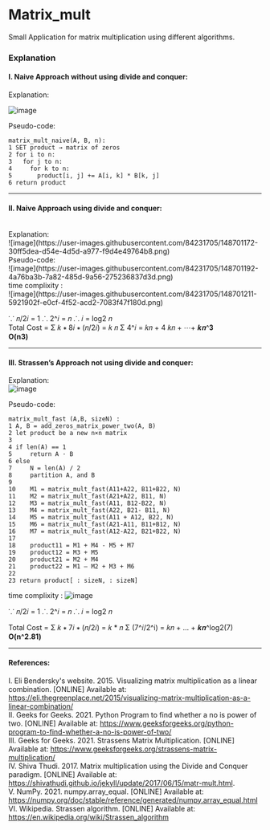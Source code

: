 # Matrix_mult
Small Application for matrix multiplication using different algorithms.

### Explanation 
#### I. Naive Approach without using divide and conquer:

Explanation:  <br>

![image](https://user-images.githubusercontent.com/84231705/148701108-ced52c10-ff77-4005-b92c-f2b4801c412c.png)

Pseudo-code:
```
matrix_mult_naive(A, B, n):
1 SET product → matrix of zeros
2 for i to n:
3   for j to n:
4     for k to n:
5       product[i, j] += A[i, k] * B[k, j]
6 return product
```

<hr>

#### II. Naive Approach using divide and conquer:
<br>
Explanation:
<br>
![image](https://user-images.githubusercontent.com/84231705/148701172-30ff5dea-d54e-4d5d-a977-f9d4e49764b8.png)
<br>
Pseudo-code:
<br>
![image](https://user-images.githubusercontent.com/84231705/148701192-4a76ba3b-7a82-485d-9a56-275236837d3d.png)
<br>
time complixity :
<br>
![image](https://user-images.githubusercontent.com/84231705/148701211-5921902f-e0cf-4f52-acd2-7083f47f180d.png)


⸪ 𝑛/2𝑖 = 1 
⸫ 2^𝑖 = 𝑛
⸫ 𝑖 = log2 𝑛
<br>
Total Cost = Σ 𝑘 ∗ 8𝑖 ∗ (𝑛/2𝑖) = 𝑘 𝑛 Σ 4^𝑖 = 𝑘𝑛 + 4 𝑘𝑛 + ⋯+ 𝒌𝒏^𝟑 <br>
**O(n3)**

<hr>

#### III. Strassen’s Approach not using divide and conquer:

Explanation:
<br>
![image](https://user-images.githubusercontent.com/84231705/148701318-38d41673-9dd7-434a-b106-254b48c9dc36.png)
<br>

Pseudo-code:
```
matrix_mult_fast (A,B, sizeN) :
1 A, B = add_zeros_matrix_power_two(A, B)
2 let product be a new n×n matrix
3
4 if len(A) == 1
5     return A ⋅ B
6 else
7     N = len(A) / 2
8     partition A, and B
9
10    M1 = matrix_mult_fast(A11+A22, B11+B22, N)
11    M2 = matrix_mult_fast(A21+A22, B11, N)
12    M3 = matrix_mult_fast(A11, B12-B22, N)
13    M4 = matrix_mult_fast(A22, B21- B11, N)
14    M5 = matrix_mult_fast(A11 + A12, B22, N)
15    M6 = matrix_mult_fast(A21-A11, B11+B12, N)
16    M7 = matrix_mult_fast(A12-A22, B21+B22, N) 
17 
18    product11 = M1 + M4 - M5 + M7 
19    product12 = M3 + M5 
20    product21 = M2 + M4 
21    product22 = M1 – M2 + M3 + M6 
22 
23 return product[ : sizeN, : sizeN]
```

time complixity : 
![image](https://user-images.githubusercontent.com/84231705/148701404-2fdd7668-6d24-4c6d-91dc-a62dfc700e1d.png)


⸪ 𝑛/2𝑖 = 1 
⸫ 2^𝑖 = 𝑛
⸫ 𝑖 = log2 𝑛

Total Cost = Σ 𝑘 ∗ 7𝑖 ∗ (𝑛/2𝑖) = 𝑘 * 𝑛 Σ (7^𝑖/2^i) = 𝑘𝑛 + ... + 𝒌𝒏^log2(7) <br>
**O(n^2.81)**

<hr>

#### References: <br>
I. Eli Bendersky's website. 2015. Visualizing matrix multiplication as a linear combination. [ONLINE] Available at: https://eli.thegreenplace.net/2015/visualizing-matrix-multiplication-as-a-linear-combination/ <br>
II. Geeks for Geeks. 2021. Python Program to find whether a no is power of two. [ONLINE] Available at: https://www.geeksforgeeks.org/python-program-to-find-whether-a-no-is-power-of-two/<br>
III. Geeks for Geeks. 2021. Strassens Matrix Multiplication. [ONLINE] Available at: https://www.geeksforgeeks.org/strassens-matrix-multiplication/ <br>
IV. Shiva Thudi. 2017. Matrix multiplication using the Divide and Conquer paradigm. [ONLINE] Available at: https://shivathudi.github.io/jekyll/update/2017/06/15/matr-mult.html. <br>
V. NumPy. 2021. numpy.array_equal. [ONLINE] Available at: https://numpy.org/doc/stable/reference/generated/numpy.array_equal.html <br>
VI. Wikipedia. Strassen algorithm. [ONLINE] Available at: https://en.wikipedia.org/wiki/Strassen_algorithm <br>
